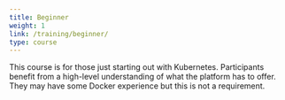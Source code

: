 ```yaml
---
title: Beginner
weight: 1
link: /training/beginner/
type: course
---
```


This course is for those just starting out with Kubernetes. Participants benefit from a high-level understanding of what the platform has to offer. They may have some Docker experience but this is not a requirement.